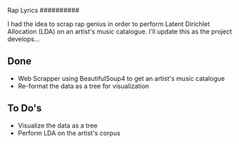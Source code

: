Rap Lyrics
##########

I had the idea to scrap rap genius in order to perform Latent Dirichlet Allocation (LDA)
on an artist's music catalogue. I'll update this as the project develops...

Done
----
* Web Scrapper using BeautifulSoup4 to get an artist's music catalogue
* Re-format the data as a tree for visualization

To Do's
-------
* Visualize the data as a tree
* Perform LDA on the artist's corpus

